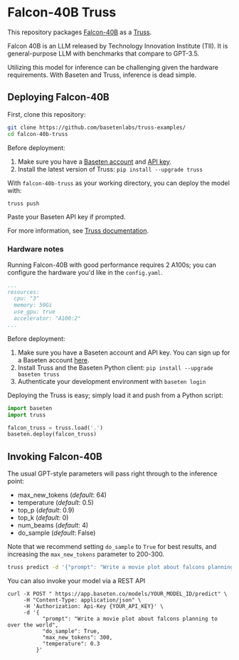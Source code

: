 # Falcon-40B Truss

This repository packages [Falcon-40B](https://huggingface.co/tiiuae/falcon-40b) as a [Truss](https://truss.baseten.co).

Falcon 40B is an LLM released by Technology Innovation Institute (TII). It is general-purpose LLM with benchmarks that
compare to GPT-3.5.

Utilizing this model for inference can be challenging given the hardware requirements. With Baseten and Truss, inference is dead simple.

## Deploying Falcon-40B

First, clone this repository:

```sh
git clone https://github.com/basetenlabs/truss-examples/
cd falcon-40b-truss
```

Before deployment:

1. Make sure you have a [Baseten account](https://app.baseten.co/signup) and [API key](https://app.baseten.co/settings/account/api_keys).
2. Install the latest version of Truss: `pip install --upgrade truss`

With `falcon-40b-truss` as your working directory, you can deploy the model with:

```sh
truss push
```

Paste your Baseten API key if prompted.

For more information, see [Truss documentation](https://truss.baseten.co).

### Hardware notes

Running Falcon-40B with good performance requires 2 A100s; you can configure the hardware you'd like in the `config.yaml`.

```yaml
...
resources:
  cpu: "3"
  memory: 50Gi
  use_gpu: true
  accelerator: "A100:2"
...
```

Before deployment:

1. Make sure you have a Baseten account and API key. You can sign up for a Baseten account [here](https://app.baseten.co/signup).
2. Install Truss and the Baseten Python client: `pip install --upgrade baseten truss`
3. Authenticate your development environment with `baseten login`

Deploying the Truss is easy; simply load it and push from a Python script:

```python
import baseten
import truss

falcon_truss = truss.load('.')
baseten.deploy(falcon_truss)
```

## Invoking Falcon-40B

The usual GPT-style parameters will pass right through to the inference point:

* max_new_tokens (_default_: 64)
* temperature (_default_: 0.5)
* top_p (_default_: 0.9)
* top_k (_default_: 0)
* num_beams (_default_: 4)
* do_sample (_default_: False)

Note that we recommend setting `do_sample` to `True` for best results, and
increasing the `max_new_tokens` parameter to 200-300.


```sh
truss predict -d '{"prompt": "Write a movie plot about falcons planning to over the world", "do_sample": True, "max_new_tokens": 300}'
```

You can also invoke your model via a REST API

```
curl -X POST " https://app.baseten.co/models/YOUR_MODEL_ID/predict" \
     -H "Content-Type: application/json" \
     -H 'Authorization: Api-Key {YOUR_API_KEY}' \
     -d '{
           "prompt": "Write a movie plot about falcons planning to over the world",
           "do_sample": True,
           "max_new_tokens": 300,
           "temperature": 0.3
         }'
```
